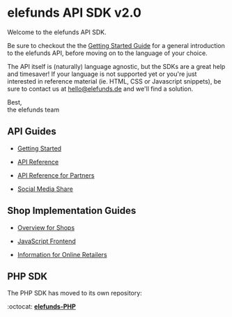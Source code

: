 elefunds API SDK v2.0
=====================

Welcome to the elefunds API SDK.

Be sure to checkout the the [Getting Started Guide](https://github.com/elefunds/elefunds-SDK/blob/master/Documentation/API/GettingStarted.md)
for a general introduction to the elefunds API, before moving on to the language of your choice.

The API itself is (naturally) language agnostic, but the SDKs are a great help and timesaver! If your language
is not supported yet or you're just interested in reference material (ie. HTML, CSS or Javascript snippets), be sure to contact us at <hello@elefunds.de> and we'll find a solution.

Best,  
the elefunds team


## API Guides

- [Getting Started](https://github.com/elefunds/elefunds-SDK/blob/master/Documentation/API/GettingStarted.md)

- [API Reference](https://github.com/elefunds/elefunds-SDK/blob/master/Documentation/API/APIReference.md)

- [API Reference for Partners](https://github.com/elefunds/elefunds-SDK/blob/master/Documentation/API/APIPartnerReference.md) 

- [Social Media Share](https://github.com/elefunds/elefunds-SDK/blob/master/Documentation/API/SocialMediaShare.md)


## Shop Implementation Guides

- [Overview for Shops](https://github.com/elefunds/elefunds-SDK/blob/master/Documentation/Shops/OverviewForShops.md)

- [JavaScript Frontend](https://github.com/elefunds/elefunds-SDK/blob/master/Documentation/Shops/JavaScriptFrontend.md)

- [Information for Online Retailers](https://github.com/elefunds/elefunds-SDK/blob/master/Documentation/Shops/InformationForOnlineRetailers.md)


## PHP SDK

The PHP SDK has moved to its own repository:

:octocat: [**elefunds-PHP**](https://github.com/elefunds/elefunds-PHP)
